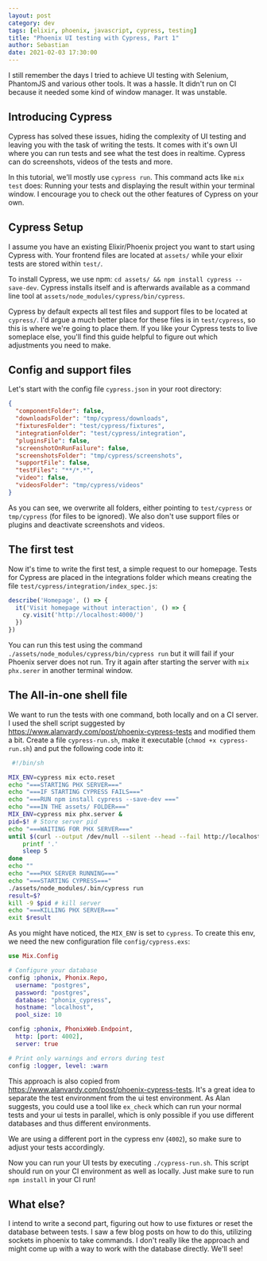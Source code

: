 ```yaml
---
layout: post
category: dev
tags: [elixir, phoenix, javascript, cypress, testing]
title: "Phoenix UI testing with Cypress, Part 1"
author: Sebastian
date: 2021-02-03 17:30:00
---
```


I still remember the days I tried to achieve UI testing with Selenium, PhantomJS and various other tools. It was a hassle. It didn't run on CI because it needed some kind of window manager. It was unstable.

## Introducing Cypress

Cypress has solved these issues, hiding the complexity of UI testing and leaving you with the task of writing the tests. It comes with it's own UI where you can run tests and see what the test does in realtime. Cypress can do screenshots, videos of the tests and more.

In this tutorial, we'll mostly use `cypress run`. This command acts like `mix test` does: Running your tests and displaying the result within your terminal window. I encourage you to check out the other features of Cypress on your own.

## Cypress Setup

I assume you have an existing Elixir/Phoenix project you want to start using Cypress with. Your frontend files are located at `assets/` while your elixir tests are stored within `test/`. 

To install Cypress, we use npm: `cd assets/ && npm install cypress --save-dev`. Cypress installs itself and is afterwards available as a command line tool at `assets/node_modules/cypress/bin/cypress`.

Cypress by default expects all test files and support files to be located at `cypress/`. I'd argue a much better place for these files is in `test/cypress`, so this is where we're going to place them. If you like your Cypress tests to live someplace else, you'll find this guide helpful to figure out which adjustments you need to make.

## Config and support files

Let's start with the config file `cypress.json` in your root directory:

```json
{
  "componentFolder": false,
  "downloadsFolder": "tmp/cypress/downloads",
  "fixturesFolder": "test/cypress/fixtures",
  "integrationFolder": "test/cypress/integration",
  "pluginsFile": false,
  "screenshotOnRunFailure": false,
  "screenshotsFolder": "tmp/cypress/screenshots",
  "supportFile": false,
  "testFiles": "**/*.*",
  "video": false,
  "videosFolder": "tmp/cypress/videos"
}
```

As you can see, we overwrite all folders, either pointing to `test/cypress` or `tmp/cypress` (for files to be ignored). We also don't use support files or plugins and deactivate screenshots and videos.

## The first test

Now it's time to write the first test, a simple request to our homepage. Tests for Cypress are placed in the integrations folder which means creating the file `test/cypress/integration/index_spec.js`:

```js
describe('Homepage', () => {
  it('Visit homepage without interaction', () => {
    cy.visit('http://localhost:4000/')
  })
})
```

You can run this test using the command `./assets/node_modules/cypress/bin/cypress run` but it will fail if your Phoenix server does not run. Try it again after starting the server with `mix phx.serer` in another terminal window.

## The All-in-one shell file

We want to run the tests with one command, both locally and on a CI server. I used the shell script suggested by https://www.alanvardy.com/post/phoenix-cypress-tests and modified them a bit. Create a file `cypress-run.sh`, make it executable (`chmod +x cypress-run.sh`) and put the following code into it:

```sh
 #!/bin/sh

MIX_ENV=cypress mix ecto.reset
echo "===STARTING PHX SERVER==="
echo "===IF STARTING CYPRESS FAILS==="
echo "===RUN npm install cypress --save-dev ==="
echo "===IN THE assets/ FOLDER==="
MIX_ENV=cypress mix phx.server &
pid=$! # Store server pid
echo "===WAITING FOR PHX SERVER==="
until $(curl --output /dev/null --silent --head --fail http://localhost:4002); do
    printf '.'
    sleep 5
done
echo ""
echo "===PHX SERVER RUNNING==="
echo "===STARTING CYPRESS==="
./assets/node_modules/.bin/cypress run
result=$?
kill -9 $pid # kill server
echo "===KILLING PHX SERVER==="
exit $result
```

As you might have noticed, the `MIX_ENV` is set to `cypress`. To create this env, we need the new configuration file `config/cypress.exs`:

```elixir
use Mix.Config

# Configure your database
config :phonix, Phonix.Repo,
  username: "postgres",
  password: "postgres",
  database: "phonix_cypress",
  hostname: "localhost",
  pool_size: 10

config :phonix, PhonixWeb.Endpoint,
  http: [port: 4002],
  server: true

# Print only warnings and errors during test
config :logger, level: :warn
```

This approach is also copied from https://www.alanvardy.com/post/phoenix-cypress-tests. It's a great idea to separate the test environment from the ui test environment. As Alan suggests, you could use a tool like `ex_check` which can run your normal tests and your ui tests in parallel, which is only possible if you use different databases and thus different environments.

We are using a different port in the cypress env (`4002`), so make sure to adjust your tests accordingly.

Now you can run your UI tests by executing `./cypress-run.sh`. This script should run on your CI environment as well as locally. Just make sure to run `npm install` in your CI run!

## What else?

I intend to write a second part, figuring out how to use fixtures or reset the database between tests. I saw a few blog posts on how to do this, utilizing sockets in phoenix to take commands. I don't really like the approach and might come up with a way to work with the database directly. We'll see!
